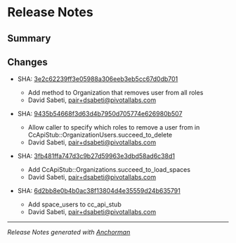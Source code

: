 # Release Notes

## Summary

## Changes

* SHA: [3e2c62239ff3e05988a306eeb3eb5cc67d0db701](git@github.com:cloudfoundry/cfou/commit/3e2c62239ff3e05988a306eeb3eb5cc67d0db701)
    * Add method to Organization that removes user from all roles
    * David Sabeti, pair+dsabeti@pivotallabs.com


* SHA: [9435b54668f3d63d4b7950d705774e626980b507](git@github.com:cloudfoundry/cfou/commit/9435b54668f3d63d4b7950d705774e626980b507)
    * Allow caller to specify which roles to remove a user from in CcApiStub::OrganizationUsers.succeed_to_delete
    * David Sabeti, pair+dsabeti@pivotallabs.com


* SHA: [3fb481ffa747d3c9b27d59963e3dbd58ad6c38d1](git@github.com:cloudfoundry/cfou/commit/3fb481ffa747d3c9b27d59963e3dbd58ad6c38d1)
    * Add CcApiStub::Organizations.succeed_to_load_spaces
    * David Sabeti, pair+dsabeti@pivotallabs.com


* SHA: [6d2bb8e0b4b0ac38f13804d4e35559d24b635791](git@github.com:cloudfoundry/cfou/commit/6d2bb8e0b4b0ac38f13804d4e35559d24b635791)
    * Add space_users to cc_api_stub
    * David Sabeti, pair+dsabeti@pivotallabs.com


------

_Release Notes generated with [Anchorman](http://github.com/infews/anchorman)_